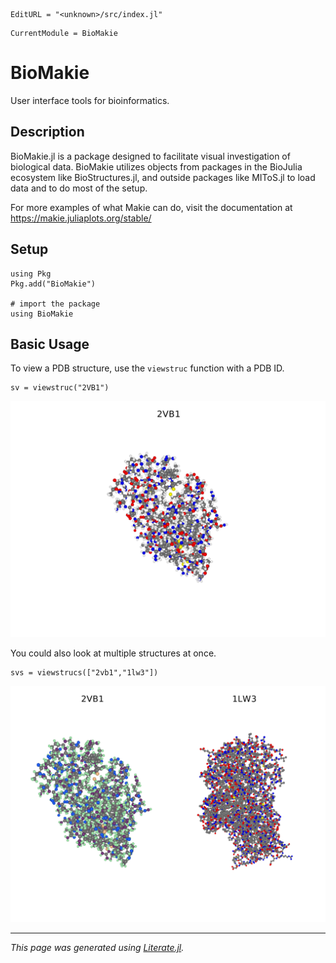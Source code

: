 ```@meta
EditURL = "<unknown>/src/index.jl"
```

```@meta
CurrentModule = BioMakie
```
# BioMakie

User interface tools for bioinformatics.

## Description

BioMakie.jl is a package designed to facilitate visual investigation of biological
data. BioMakie utilizes objects from packages in the BioJulia ecosystem like BioStructures.jl,
and outside packages like MIToS.jl to load data and to do most of the setup.

For more examples of what Makie can do, visit the documentation at
https://makie.juliaplots.org/stable/

## Setup

```@example index
using Pkg
Pkg.add("BioMakie")

# import the package
using BioMakie
```

## Basic Usage

To view a PDB structure, use the `viewstruc` function with a PDB ID.

```@example index
sv = viewstruc("2VB1")
```

![Image of struc](../assets/2vb1.png)

You could also look at multiple structures at once.

```@example index
svs = viewstrucs(["2vb1","1lw3"])
```

![Image of strucs](assets/2strucs.png)

---

*This page was generated using [Literate.jl](https://github.com/fredrikekre/Literate.jl).*

